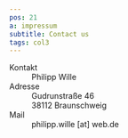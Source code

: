 ```yaml
---
pos: 21
a: impressum
subtitle: Contact us
tags: col3
---
```


<dl>
    <dt>Kontakt</dt><dd>Philipp Wille</dd>
    <dt>Adresse</dt><dd>Gudrunstraße 46<br />38112 Braunschweig</dd>
    <dt>Mail</dt><dd>philipp.wille [at] web.de</dd>
</dl>